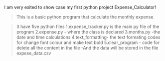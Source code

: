 I am very exited to show case my first python project Expense_Calculator!

>This is a basic python program that calculate the monthly expense.

>It have five python files
 1.expense_tracker.py is the main py file of the program
 2.expense.py - where the class is declared
 3.months.py -the date and time calculations
 4.text_formatting- the text formating codes for change font colour and make text bold
 5.clear_program -  code for delete all the content in the file
-And the data will be stored in the file expese_data.csv

